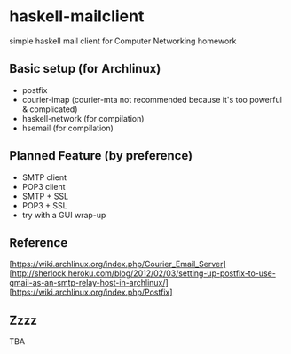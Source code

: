 haskell-mailclient
==================

simple haskell mail client for Computer Networking homework

Basic setup (for Archlinux)
-------------
* postfix
* courier-imap (courier-mta not recommended because it's too powerful \& complicated)
* haskell-network (for compilation)
* hsemail (for compilation)

Planned Feature (by preference)
------------
* SMTP client
* POP3 client
* SMTP + SSL
* POP3 + SSL
* try with a GUI wrap-up

Reference
----------------
[https://wiki.archlinux.org/index.php/Courier_Email_Server]
[http://sherlock.heroku.com/blog/2012/02/03/setting-up-postfix-to-use-gmail-as-an-smtp-relay-host-in-archlinux/]
[https://wiki.archlinux.org/index.php/Postfix]

Zzzz
-----
TBA

